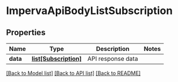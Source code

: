 # ImpervaApiBodyListSubscription

## Properties
Name | Type | Description | Notes
------------ | ------------- | ------------- | -------------
**data** | [**list[Subscription]**](Subscription.md) | API response data | 

[[Back to Model list]](../README.md#documentation-for-models) [[Back to API list]](../README.md#documentation-for-api-endpoints) [[Back to README]](../README.md)

